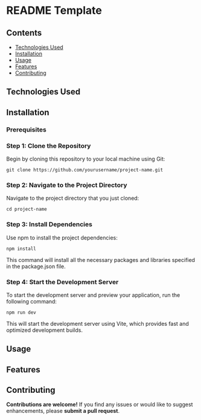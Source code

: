 # README Template

## Contents

- [Technologies Used](#Technologies-Used)
- [Installation](#Installation)
- [Usage](#Usage)
- [Features](#Features)
- [Contributing](#Contributing)

## Technologies Used

## Installation

### Prerequisites

### Step 1: Clone the Repository

Begin by cloning this repository to your local machine using Git:

```
git clone https://github.com/yourusername/project-name.git
```

### Step 2: Navigate to the Project Directory

Navigate to the project directory that you just cloned:

```
cd project-name
```

### Step 3: Install Dependencies

Use npm to install the project dependencies:

```
npm install
```

This command will install all the necessary packages and libraries specified in the package.json file.

### Step 4: Start the Development Server

To start the development server and preview your application, run the following command:

```
npm run dev
```

This will start the development server using Vite, which provides fast and optimized development builds.

## Usage

## Features

## Contributing

<b>Contributions are welcome!</b> If you find any issues or would like to suggest enhancements, please <b>submit a pull request</b>.
